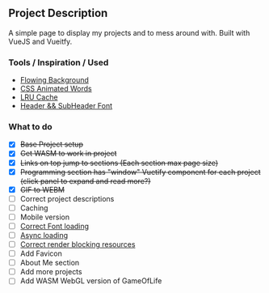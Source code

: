 ## Project Description
A simple page to display my projects and to mess around with. Built with VueJS and Vueitfy.

### Tools / Inspiration / Used
- [Flowing Background](https://codepen.io/y_endo/pen/gObOxoM?editors=1010)
- [CSS Animated Words](https://codepen.io/alphardex/pen/WNNVJeZ)
- [LRU Cache](https://www.npmjs.com/package/lru-cache)
- [Header && SubHeader Font](https://rubjo.github.io/victor-mono/)

### What to do
- [x] ~~Base Project setup~~
- [x]  ~~Get WASM to work in project~~
- [x] ~~Links on top jump to sections (Each section max page size)~~
- [x] ~~Programming section has "window" Vuetify component for each project (click panel to expand and read more?)~~
- [X] ~~GIF to WEBM~~
- [ ] Correct project descriptions
- [ ] Caching
- [ ] Mobile version
- [ ] [Correct Font loading](https://web.dev/font-display/)
- [ ] [Async loading](https://medium.com/@vladislavs.korehovs/optimizing-vue-vuetify-performance-async-loading-5e13ca43706e)
- [ ] [Correct render blocking resources](https://web.dev/render-blocking-resources/)
- [ ] Add Favicon
- [ ] About Me section
- [ ] Add more projects
- [ ] Add WASM WebGL version of GameOfLife
